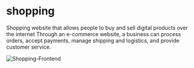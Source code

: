 # shopping
Shopping  website that allows people to buy and sell digital products over the internet Through an e-commerce website, a business can process orders, accept payments, manage shipping and logistics, and provide customer service.



![Shopping-Frontend](https://user-images.githubusercontent.com/93510831/209320247-8ec8bd5d-f9cd-4342-9725-fb7a4c790ffb.png)
